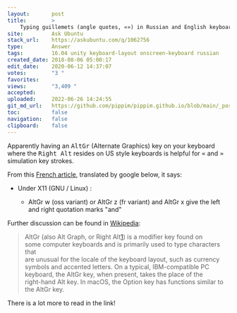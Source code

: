 ```yaml
---
layout:       post
title:        >
    Typing guillemets (angle quotes, «») in Russian and English keyboards
site:         Ask Ubuntu
stack_url:    https://askubuntu.com/q/1062756
type:         Answer
tags:         16.04 unity keyboard-layout onscreen-keyboard russian
created_date: 2018-08-06 05:00:17
edit_date:    2020-06-12 14:37:07
votes:        "3 "
favorites:    
views:        "3,409 "
accepted:     
uploaded:     2022-06-26 14:24:55
git_md_url:   https://github.com/pippim/pippim.github.io/blob/main/_posts/2018/2018-08-06-Typing-guillemets-_angle-quotes_-«»_-in-Russian-and-English-keyboards.md
toc:          false
navigation:   false
clipboard:    false
---
```


Apparently having an <kbd>AltGr</kbd> (Alternate Graphics) key on your keyboard where the <kbd>Right Alt</kbd> resides on US style keyboards is helpful for <kbd>«</kbd> and <kbd>»</kbd> simulation key strokes.

From this [French article][1], translated by google below, it says:

- Under X11 (GNU / Linux) :

  -  AltGr w (oss variant) or AltGr z (fr variant) and AltGr x give the left and right quotation marks "and"

Further discussion can be found in [Wikipedia][2]:

> AltGr (also Alt Graph, or Right Alt[1]) is a modifier key found on  
> some computer keyboards and is primarily used to type characters that  
> are unusual for the locale of the keyboard layout, such as currency  
> symbols and accented letters. On a typical, IBM-compatible PC  
> keyboard, the AltGr key, when present, takes the place of the  
> right-hand Alt key. In macOS, the Option key has functions similar to  
> the AltGr key.  

There is a lot more to read in the link!

  [1]: https://translate.google.com/translate?hl=en&sl=fr&u=https://fr.wikipedia.org/wiki/Aide:Caract%25C3%25A8res_sp%25C3%25A9ciaux_probl%25C3%25A9matiques&prev=search
  [2]: https://en.wikipedia.org/wiki/AltGr_key
